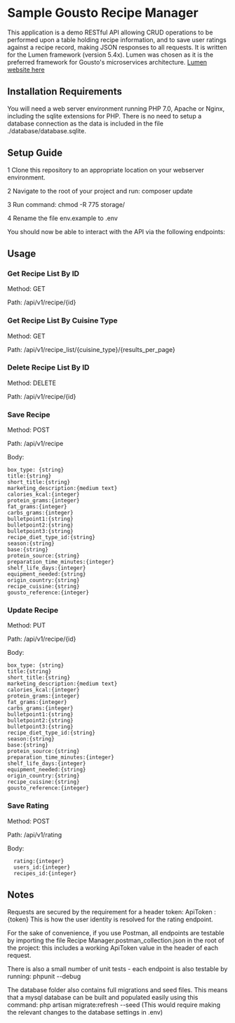 # Sample Gousto Recipe Manager 

This application is a demo RESTful API allowing CRUD operations to be performed upon a table holding recipe information, and to save user ratings against a recipe record, making JSON responses to all requests. It is written for the Lumen framework (version 5.4x). Lumen was chosen as it is the preferred framework for Gousto's microservices architecture.  [Lumen website here](http://lumen.laravel.com/docs) 
 
## Installation Requirements
    
You will need a web server environment running PHP 7.0, Apache or Nginx, including the sqlite extensions for PHP. There is no need to setup a database connection as the data is included in the file ./database/database.sqlite.  
 
## Setup Guide
 
 1  Clone this repository to an appropriate location on your webserver environment. 
 
 2  Navigate to the root of your project and run: composer update
 
 3  Run command: chmod -R 775 storage/
 
 4  Rename the file env.example to .env
 
 You should now be able to interact with the API via the following endpoints:
  
## Usage  
  
### Get Recipe List By ID
 
  Method: GET
  
  Path: /api/v1/recipe/{id} 
### Get Recipe List By Cuisine Type
 
  Method: GET
  
  Path: /api/v1/recipe_list/{cuisine_type}/{results_per_page}
    
### Delete Recipe List By ID
 
  Method: DELETE
  
  Path: /api/v1/recipe/{id}        
 
### Save Recipe 

  Method: POST
  
  Path: /api/v1/recipe
  
  Body:
   
    box_type: {string}
    title:{string}
    short_title:{string}
    marketing_description:{medium text}
    calories_kcal:{integer}
    protein_grams:{integer}
    fat_grams:{integer}
    carbs_grams:{integer}
    bulletpoint1:{string}
    bulletpoint2:{string}
    bulletpoint3:{string}
    recipe_diet_type_id:{string}
    season:{string}
    base:{string}
    protein_source:{string}
    preparation_time_minutes:{integer}
    shelf_life_days:{integer}
    equipment_needed:{string}
    origin_country:{string}
    recipe_cuisine:{string}
    gousto_reference:{integer}
 
### Update Recipe 

  Method: PUT
  
  Path: /api/v1/recipe/{id}
  
  Body:
   
    box_type: {string}
    title:{string}
    short_title:{string}
    marketing_description:{medium text}
    calories_kcal:{integer}
    protein_grams:{integer}
    fat_grams:{integer}
    carbs_grams:{integer}
    bulletpoint1:{string}
    bulletpoint2:{string}
    bulletpoint3:{string}
    recipe_diet_type_id:{string}
    season:{string}
    base:{string}
    protein_source:{string}
    preparation_time_minutes:{integer}
    shelf_life_days:{integer}
    equipment_needed:{string}
    origin_country:{string}
    recipe_cuisine:{string}
    gousto_reference:{integer}    
    
### Save Rating
    
  Method: POST
  
  Path: /api/v1/rating
  
  Body:
   
      rating:{integer} 
      users_id:{integer} 
      recipes_id:{integer} 
      
    
## Notes            

Requests are secured by the requirement for a header token: ApiToken : {token} 
This is how the user identity is resolved for the rating endpoint.  

For the sake of convenience, if you use Postman, all endpoints are testable by importing the file Recipe Manager.postman_collection.json in the root of the project: this includes a working ApiToken value in the header of each request.
 
There is also a small number of unit tests - each endpoint is also testable by running: phpunit --debug
 
The database folder also contains full migrations and seed files. This means that a mysql database can be built and populated easily using this command:
php artisan migrate:refresh --seed  (This would require making the relevant changes to the database settings in .env)
   
   